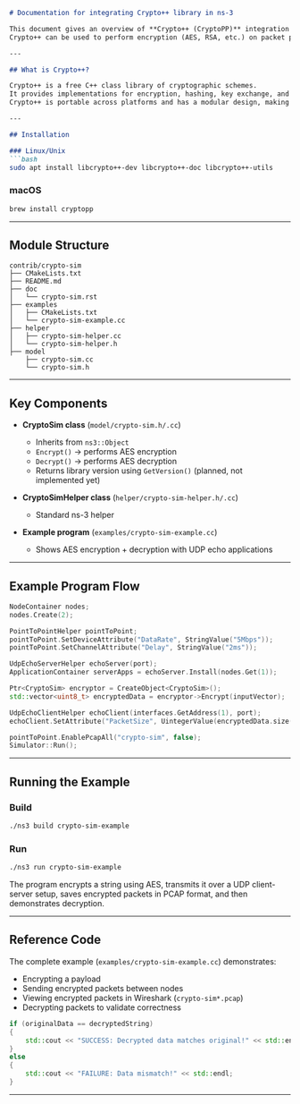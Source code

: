 ````markdown
# Documentation for integrating Crypto++ library in ns-3

This document gives an overview of **Crypto++ (CryptoPP)** integration into **ns-3**.  
Crypto++ can be used to perform encryption (AES, RSA, etc.) on packet payloads to enable secure communication between nodes in a simulation.

---

## What is Crypto++?

Crypto++ is a free C++ class library of cryptographic schemes.  
It provides implementations for encryption, hashing, key exchange, and random number generation.  
Crypto++ is portable across platforms and has a modular design, making it usable in research and simulation projects.  

---

## Installation

### Linux/Unix
```bash
sudo apt install libcrypto++-dev libcrypto++-doc libcrypto++-utils
````

### macOS

```bash
brew install cryptopp
```

---

## Module Structure

```
contrib/crypto-sim
├── CMakeLists.txt
├── README.md
├── doc
│   └── crypto-sim.rst
├── examples
│   ├── CMakeLists.txt
│   └── crypto-sim-example.cc
├── helper
│   ├── crypto-sim-helper.cc
│   └── crypto-sim-helper.h
├── model
    ├── crypto-sim.cc
    └── crypto-sim.h
```

---

## Key Components

* **CryptoSim class** (`model/crypto-sim.h/.cc`)

  * Inherits from `ns3::Object`
  * `Encrypt()` → performs AES encryption
  * `Decrypt()` → performs AES decryption
  * Returns library version using `GetVersion()` (planned, not implemented yet)

* **CryptoSimHelper class** (`helper/crypto-sim-helper.h/.cc`)

  * Standard ns-3 helper

* **Example program** (`examples/crypto-sim-example.cc`)

  * Shows AES encryption + decryption with UDP echo applications

---

## Example Program Flow

```cpp
NodeContainer nodes;
nodes.Create(2);

PointToPointHelper pointToPoint;
pointToPoint.SetDeviceAttribute("DataRate", StringValue("5Mbps"));
pointToPoint.SetChannelAttribute("Delay", StringValue("2ms"));

UdpEchoServerHelper echoServer(port);
ApplicationContainer serverApps = echoServer.Install(nodes.Get(1));

Ptr<CryptoSim> encryptor = CreateObject<CryptoSim>();
std::vector<uint8_t> encryptedData = encryptor->Encrypt(inputVector);

UdpEchoClientHelper echoClient(interfaces.GetAddress(1), port);
echoClient.SetAttribute("PacketSize", UintegerValue(encryptedData.size()));

pointToPoint.EnablePcapAll("crypto-sim", false);
Simulator::Run();
```

---

## Running the Example

### Build

```bash
./ns3 build crypto-sim-example
```

### Run

```bash
./ns3 run crypto-sim-example
```

The program encrypts a string using AES, transmits it over a UDP client-server setup, saves encrypted packets in PCAP format, and then demonstrates decryption.

---

## Reference Code

The complete example (`examples/crypto-sim-example.cc`) demonstrates:

* Encrypting a payload
* Sending encrypted packets between nodes
* Viewing encrypted packets in Wireshark (`crypto-sim*.pcap`)
* Decrypting packets to validate correctness

```cpp
if (originalData == decryptedString)
{
    std::cout << "SUCCESS: Decrypted data matches original!" << std::endl;
}
else
{
    std::cout << "FAILURE: Data mismatch!" << std::endl;
}
```

---

```
```
